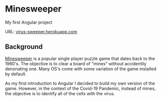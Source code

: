 # Minesweeper

My first Angular project

URL: [virus-sweeper.herokuapp.com](https://virus-sweeper.herokuapp.com/)

## Background

[Minesweeper](<https://en.wikipedia.org/wiki/Minesweeper_(video_game)>) is a popular single player puzzle game that dates back to the 1960's. The objective is to clear a board of "mines" without accidentily denonating one. Many OS's come with some variation of the game installed by default.

As my first introduction to Angular I decided to build my own version of the game. However, in the context of the Covid-19 Pandemic, instead of mines, the objective is to identify all of the cells with the virus.
